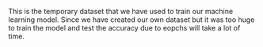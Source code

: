 This is the temporary dataset that we have used to train our machine learning model.
Since we have created our own dataset but it was too huge to train the model and test the accuracy due to eopchs will take a lot of time. 
